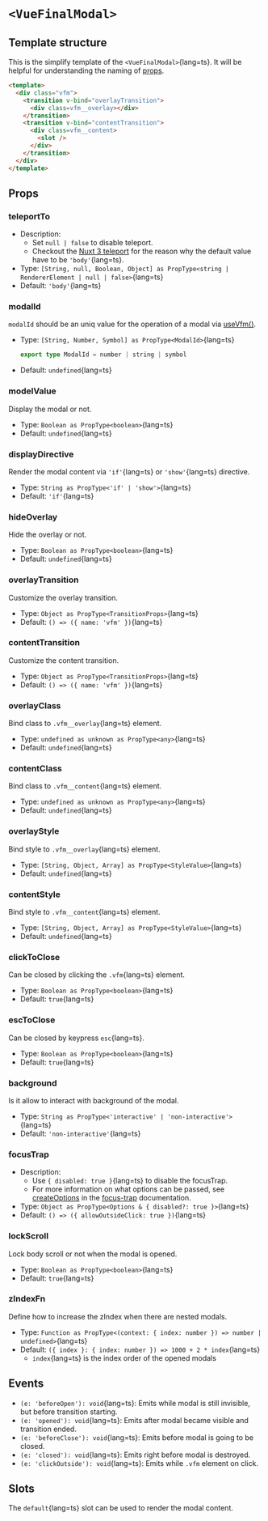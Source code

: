 # `<VueFinalModal>`

## Template structure

This is the simplify template of the `<VueFinalModal>`{lang=ts}.
It will be helpful for understanding the naming of [props](#props).

```html [VueFinalModal.vue]
<template>
  <div class="vfm">
    <transition v-bind="overlayTransition">
      <div class=vfm__overlay></div>
    </transition>
    <transition v-bind="contentTransition">
      <div class=vfm__content>
        <slot />
      </div>
    </transition>
  </div>
</template>
```

## Props

### teleportTo

  - Description: 
    - Set `null | false` to disable teleport.
    - Checkout the [Nuxt 3 teleport](https://v3.nuxtjs.org/api/components/teleports/#teleport) for the reason why the default value have to be `'body'`{lang=ts}.
  - Type: `[String, null, Boolean, Object] as PropType<string | RendererElement | null | false>`{lang=ts}
  - Default: `'body'`{lang=ts}

### modalId

`modalId` should be an uniq value for the operation of a modal via [useVfm()](/api/composables/use-vfm#usevfm).
  - Type: `[String, Number, Symbol] as PropType<ModalId>`{lang=ts}
    ```ts
    export type ModalId = number | string | symbol
    ```
  - Default: `undefined`{lang=ts}
  
### modelValue

Display the modal or not.
  - Type: `Boolean as PropType<boolean>`{lang=ts}
  - Default: `undefined`{lang=ts}
  
### displayDirective

Render the modal content via `'if'`{lang=ts} or `'show'`{lang=ts} directive.
  - Type: `String as PropType<'if' | 'show'>`{lang=ts}
  - Default: `'if'`{lang=ts}
  
### hideOverlay

Hide the overlay or not.
  - Type: `Boolean as PropType<boolean>`{lang=ts}
  - Default: `undefined`{lang=ts}
  
### overlayTransition

Customize the overlay transition.
  - Type: `Object as PropType<TransitionProps>`{lang=ts}
  - Default: `() => ({ name: 'vfm' })`{lang=ts}
  
### contentTransition

Customize the content transition.
  - Type: `Object as PropType<TransitionProps>`{lang=ts}
  - Default: `() => ({ name: 'vfm' })`{lang=ts}
  
### overlayClass

Bind class to `.vfm__overlay`{lang=ts} element.
  - Type: `undefined as unknown as PropType<any>`{lang=ts}
  - Default: `undefined`{lang=ts}
  
### contentClass

Bind class to `.vfm__content`{lang=ts} element.
  - Type: `undefined as unknown as PropType<any>`{lang=ts}
  - Default: `undefined`{lang=ts}
  
### overlayStyle

Bind style to `.vfm__overlay`{lang=ts} element.
  - Type: `[String, Object, Array] as PropType<StyleValue>`{lang=ts}
  - Default: `undefined`{lang=ts}
  
### contentStyle

Bind style to `.vfm__content`{lang=ts} element.
  - Type: `[String, Object, Array] as PropType<StyleValue>`{lang=ts}
  - Default: `undefined`{lang=ts}
  
### clickToClose

Can be closed by clicking the `.vfm`{lang=ts} element.
  - Type: `Boolean as PropType<boolean>`{lang=ts}
  - Default: `true`{lang=ts}
  
### escToClose

Can be closed by keypress `esc`{lang=ts}.
  - Type: `Boolean as PropType<boolean>`{lang=ts}
  - Default: `true`{lang=ts}
  
### background

Is it allow to interact with background of the modal.
  - Type: `String as PropType<'interactive' | 'non-interactive'>`{lang=ts}
  - Default: `'non-interactive'`{lang=ts}
  
### focusTrap
  - Description:
    - Use `{ disabled: true }`{lang=ts} to disable the focusTrap. 
    - For more information on what options can be passed, see [createOptions](https://github.com/focus-trap/focus-trap#createoptions) in the [focus-trap](https://github.com/focus-trap/focus-trap) documentation.
  - Type: `Object as PropType<Options & { disabled?: true }>`{lang=ts}
  - Default: `() => ({ allowOutsideClick: true })`{lang=ts}
  
### lockScroll

Lock body scroll or not when the modal is opened.
  - Type: `Boolean as PropType<boolean>`{lang=ts}
  - Default: `true`{lang=ts}
  
### zIndexFn

Define how to increase the zIndex when there are nested modals.
  - Type: `Function as PropType<(context: { index: number }) => number | undefined>`{lang=ts}
  - Default: `({ index }: { index: number }) => 1000 + 2 * index`{lang=ts} 
    - `index`{lang=ts} is the index order of the opened modals
## Events

- `(e: 'beforeOpen'): void`{lang=ts}: Emits while modal is still invisible, but before transition starting.
- `(e: 'opened'): void`{lang=ts}: Emits after modal became visible and transition ended.
- `(e: 'beforeClose'): void`{lang=ts}: Emits before modal is going to be closed.
- `(e: 'closed'): void`{lang=ts}: Emits right before modal is destroyed.
- `(e: 'clickOutside'): void`{lang=ts}: Emits while `.vfm` element on click.

## Slots

The `default`{lang=ts} slot can be used to render the modal content.
